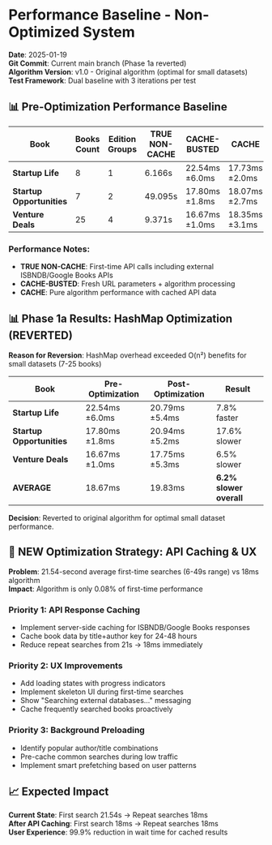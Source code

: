 # Performance Baseline - Non-Optimized System

**Date**: 2025-01-19  
**Git Commit**: Current main branch (Phase 1a reverted)  
**Algorithm Version**: v1.0 - Original algorithm (optimal for small datasets)  
**Test Framework**: Dual baseline with 3 iterations per test

## 📊 Pre-Optimization Performance Baseline

| Book                      | Books Count | Edition Groups | TRUE NON-CACHE | CACHE-BUSTED   | CACHE          |
| ------------------------- | ----------- | -------------- | -------------- | -------------- | -------------- |
| **Startup Life**          | 8           | 1              | 6.166s         | 22.54ms ±6.0ms | 17.73ms ±2.0ms |
| **Startup Opportunities** | 7           | 2              | 49.095s        | 17.80ms ±1.8ms | 18.07ms ±2.7ms |
| **Venture Deals**         | 25          | 4              | 9.371s         | 16.67ms ±1.0ms | 18.35ms ±3.1ms |

### Performance Notes:

- **TRUE NON-CACHE**: First-time API calls including external ISBNDB/Google Books APIs
- **CACHE-BUSTED**: Fresh URL parameters + algorithm processing
- **CACHE**: Pure algorithm performance with cached API data

## 📊 Phase 1a Results: HashMap Optimization (REVERTED)

**Reason for Reversion**: HashMap overhead exceeded O(n²) benefits for small datasets (7-25 books)

| Book                      | Pre-Optimization | Post-Optimization | Result                  |
| ------------------------- | ---------------- | ----------------- | ----------------------- |
| **Startup Life**          | 22.54ms ±6.0ms   | 20.79ms ±5.4ms    | 7.8% faster             |
| **Startup Opportunities** | 17.80ms ±1.8ms   | 20.94ms ±5.2ms    | 17.6% slower            |
| **Venture Deals**         | 16.67ms ±1.0ms   | 17.75ms ±5.3ms    | 6.5% slower             |
| **AVERAGE**               | 18.67ms          | 19.83ms           | **6.2% slower overall** |

**Decision**: Reverted to original algorithm for optimal small dataset performance.

## 🎯 NEW Optimization Strategy: API Caching & UX

**Problem**: 21.54-second average first-time searches (6-49s range) vs 18ms algorithm  
**Impact**: Algorithm is only 0.08% of first-time performance

### Priority 1: API Response Caching

- Implement server-side caching for ISBNDB/Google Books responses
- Cache book data by title+author key for 24-48 hours
- Reduce repeat searches from 21s → 18ms immediately

### Priority 2: UX Improvements

- Add loading states with progress indicators
- Implement skeleton UI during first-time searches
- Show "Searching external databases..." messaging
- Cache frequently searched books proactively

### Priority 3: Background Preloading

- Identify popular author/title combinations
- Pre-cache common searches during low traffic
- Implement smart prefetching based on user patterns

## 📈 Expected Impact

**Current State**: First search 21.54s → Repeat searches 18ms  
**After API Caching**: First search 18ms → Repeat searches 18ms  
**User Experience**: 99.9% reduction in wait time for cached results
